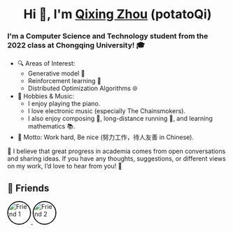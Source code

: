 <h1 align="center">Hi 👋, I'm <a href="https://potatoQi.github.io/">Qixing Zhou</a> (potatoQi)</h1>

### I'm a **Computer Science and Technology** student from the 2022 class at **Chongqing University**! 🎓

- 🔍 Areas of Interest:
  - Generative model 🧠
  - Reinforcement learning 🤖
  - Distributed Optimization Algorithms 🌐
- 🎹 Hobbies & Music:
  - I enjoy playing the piano.
  - I love electronic music (especially The Chainsmokers).
  - I also enjoy composing 🎼, long-distance running 🏃, and learning mathematics 📚.
- 📝 Motto: Work hard, Be nice (努力工作，待人友善 in Chinese).

💬 I believe that great progress in academia comes from open conversations and sharing ideas. If you have any thoughts, suggestions, or different views on my work, I’d love to hear from you! 🌟

## 👥 Friends
<div align="left">
  <a href="https://github.com/HugoPhi" target="_blank">
    <img src="https://github.com/HugoPhi.png" width="50" height="50" alt="Friend 1" style="border-radius: 50%; display: inline-block; border: 2px solid black;" />
  </a>
  <a href="https://github.com/MonrenZheng" target="_blank">
    <img src="https://github.com/MonrenZheng.png" width="50" height="50" alt="Friend 2" style="border-radius: 50%; display: inline-block; border: 2px solid black;" />
  </a>
  <!-- 继续添加其他朋友 -->
</div>
